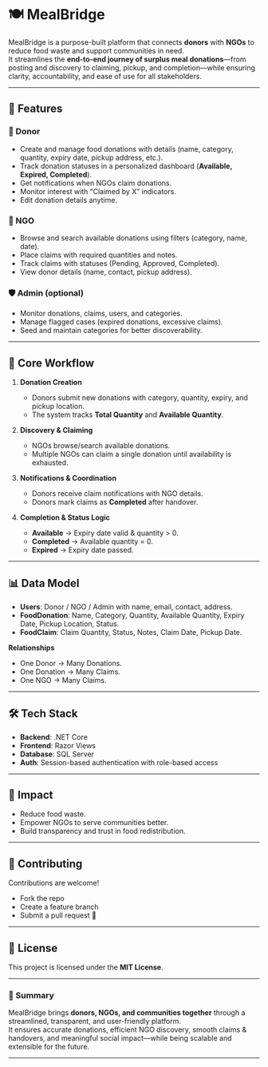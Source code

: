 # 🍽️ MealBridge  

MealBridge is a purpose-built platform that connects **donors** with **NGOs** to reduce food waste and support communities in need.  
It streamlines the **end-to-end journey of surplus meal donations**—from posting and discovery to claiming, pickup, and completion—while ensuring clarity, accountability, and ease of use for all stakeholders.  

---

## 🚀 Features  

### 👤 Donor  
- Create and manage food donations with details (name, category, quantity, expiry date, pickup address, etc.).  
- Track donation statuses in a personalized dashboard (**Available, Expired, Completed**).  
- Get notifications when NGOs claim donations.  
- Monitor interest with “Claimed by X” indicators.  
- Edit donation details anytime.  

### 🏢 NGO  
- Browse and search available donations using filters (category, name, date).  
- Place claims with required quantities and notes.  
- Track claims with statuses (Pending, Approved, Completed).  
- View donor details (name, contact, pickup address).  

### 🛡️ Admin (optional)  
- Monitor donations, claims, users, and categories.  
- Manage flagged cases (expired donations, excessive claims).  
- Seed and maintain categories for better discoverability.  

---

## 🔄 Core Workflow  

1. **Donation Creation**  
   - Donors submit new donations with category, quantity, expiry, and pickup location.  
   - The system tracks **Total Quantity** and **Available Quantity**.  

2. **Discovery & Claiming**  
   - NGOs browse/search available donations.  
   - Multiple NGOs can claim a single donation until availability is exhausted.  

3. **Notifications & Coordination**  
   - Donors receive claim notifications with NGO details.  
   - Donors mark claims as **Completed** after handover.  

4. **Completion & Status Logic**  
   - **Available** → Expiry date valid & quantity > 0.  
   - **Completed** → Available quantity = 0.  
   - **Expired** → Expiry date passed.  

---

## 📊 Data Model  

- **Users**: Donor / NGO / Admin with name, email, contact, address.  
- **FoodDonation**: Name, Category, Quantity, Available Quantity, Expiry Date, Pickup Location, Status.  
- **FoodClaim**: Claim Quantity, Status, Notes, Claim Date, Pickup Date.  

**Relationships**  
- One Donor → Many Donations.  
- One Donation → Many Claims.  
- One NGO → Many Claims.  

---

## 🛠️ Tech Stack  

- **Backend**: .NET Core   
- **Frontend**: Razor Views 
- **Database**: SQL Server 
- **Auth**: Session-based authentication with role-based access  

---

## 📣 Impact  

- Reduce food waste.  
- Empower NGOs to serve communities better.  
- Build transparency and trust in food redistribution.  
---

## 🤝 Contributing  

Contributions are welcome!  
- Fork the repo  
- Create a feature branch  
- Submit a pull request 🚀  

---

## 📜 License  

This project is licensed under the **MIT License**.  

---

### 🌟 Summary  

MealBridge brings **donors, NGOs, and communities together** through a streamlined, transparent, and user-friendly platform.  
It ensures accurate donations, efficient NGO discovery, smooth claims & handovers, and meaningful social impact—while being scalable and extensible for the future.  

---

